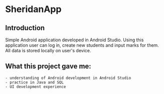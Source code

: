 # SheridanApp

## Introduction

Simple Android application developed in Android Studio. Using this application user can log in, create new students and input marks for them. All data is stored locally on user's device. 

## What this project gave me: 

    
    - understanding of Android development in Android Studio
    - practice in Java and SQL 
    - UI development experience
     
